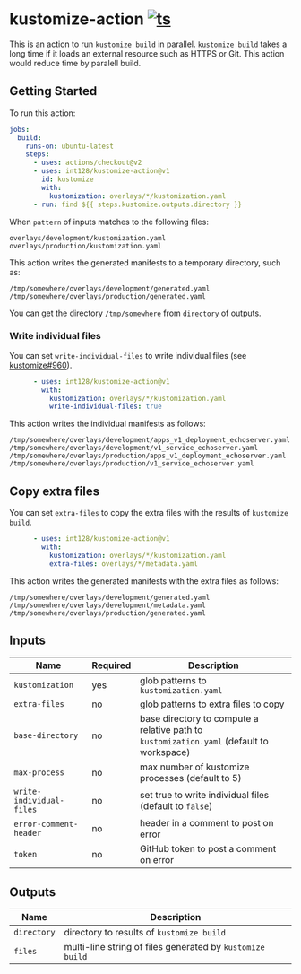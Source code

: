 # kustomize-action [![ts](https://github.com/int128/kustomize-action/actions/workflows/ts.yaml/badge.svg)](https://github.com/int128/kustomize-action/actions/workflows/ts.yaml)

This is an action to run `kustomize build` in parallel.
`kustomize build` takes a long time if it loads an external resource such as HTTPS or Git.
This action would reduce time by paralell build.


## Getting Started

To run this action:

```yaml
jobs:
  build:
    runs-on: ubuntu-latest
    steps:
      - uses: actions/checkout@v2
      - uses: int128/kustomize-action@v1
        id: kustomize
        with:
          kustomization: overlays/*/kustomization.yaml
      - run: find ${{ steps.kustomize.outputs.directory }}
```

When `pattern` of inputs matches to the following files:

```
overlays/development/kustomization.yaml
overlays/production/kustomization.yaml
```

This action writes the generated manifests to a temporary directory, such as:

```
/tmp/somewhere/overlays/development/generated.yaml
/tmp/somewhere/overlays/production/generated.yaml
```

You can get the directory `/tmp/somewhere` from `directory` of outputs.


### Write individual files

You can set `write-individual-files` to write individual files (see [kustomize#960](https://github.com/kubernetes-sigs/kustomize/pull/960)).

```yaml
      - uses: int128/kustomize-action@v1
        with:
          kustomization: overlays/*/kustomization.yaml
          write-individual-files: true
```

This action writes the individual manifests as follows:

```
/tmp/somewhere/overlays/development/apps_v1_deployment_echoserver.yaml
/tmp/somewhere/overlays/development/v1_service_echoserver.yaml
/tmp/somewhere/overlays/production/apps_v1_deployment_echoserver.yaml
/tmp/somewhere/overlays/production/v1_service_echoserver.yaml
```


## Copy extra files

You can set `extra-files` to copy the extra files with the results of `kustomize build`.

```yaml
      - uses: int128/kustomize-action@v1
        with:
          kustomization: overlays/*/kustomization.yaml
          extra-files: overlays/*/metadata.yaml
```

This action writes the generated manifests with the extra files as follows:

```
/tmp/somewhere/overlays/development/generated.yaml
/tmp/somewhere/overlays/development/metadata.yaml
/tmp/somewhere/overlays/production/generated.yaml
```


## Inputs

| Name | Required | Description
|------|----------|------------
| `kustomization` | yes | glob patterns to `kustomization.yaml`
| `extra-files` | no | glob patterns to extra files to copy
| `base-directory` | no | base directory to compute a relative path to `kustomization.yaml` (default to workspace)
| `max-process` | no | max number of kustomize processes (default to 5)
| `write-individual-files` | no | set true to write individual files (default to `false`)
| `error-comment-header` | no | header in a comment to post on error
| `token` | no | GitHub token to post a comment on error


## Outputs

| Name | Description
|------|------------
| `directory` | directory to results of `kustomize build`
| `files` | multi-line string of files generated by `kustomize build`
